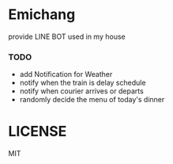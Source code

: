 # Emichang
provide LINE BOT used in my house

### TODO
* add Notification for Weather
* notify when the train is delay schedule
* notify when courier arrives or departs
* randomly decide the menu of today's dinner

# LICENSE
MIT
